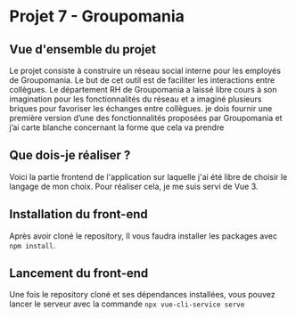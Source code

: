 # Projet 7 - Groupomania
## Vue d'ensemble du projet
Le projet consiste à construire un réseau social interne pour les employés de Groupomania. Le but de cet outil est de faciliter les interactions entre collègues.
Le département RH de Groupomania a laissé libre cours à son imagination pour les fonctionnalités du réseau et a imaginé plusieurs briques pour favoriser les échanges entre collègues. 
je dois fournir une première version d’une des fonctionnalités proposées par Groupomania et j’ai carte blanche concernant la forme que cela va prendre

## Que dois-je réaliser ?
Voici la partie frontend de l'application sur laquelle j'ai été libre de choisir le langage de mon choix. Pour réaliser cela, je me suis servi de Vue 3.

## Installation du front-end
Après avoir cloné le repository, Il vous faudra installer les packages avec `npm install`.

## Lancement du front-end
Une fois le repository cloné et ses dépendances installées, vous pouvez lancer le serveur avec la commande `npx vue-cli-service serve`